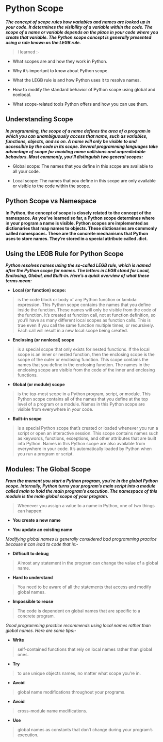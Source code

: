 # Python Scope

***The concept of scope rules how variables and names are looked up in your code. It determines the visibility of a variable within the code. The scope of a name or variable depends on the place in your code where you create that variable. The Python scope concept is generally presented using a rule known as the LEGB rule.***


> I learned :-

- What scopes are and how they work in Python.

- Why it’s important to know about Python scope.

- What the LEGB rule is and how Python uses it to resolve names.

- How to modify the standard behavior of Python scope using global and nonlocal.

- What scope-related tools Python offers and how you can use them.



## Understanding Scope

***In programming, the scope of a name defines the area of a program in which you can unambiguously access that name, such as variables, functions, objects, and so on. A name will only be visible to and accessible by the code in its scope. Several programming languages take advantage of scope for avoiding name collisions and unpredictable behaviors. Most commonly, you’ll distinguish two general scopes:***

- Global scope: The names that you define in this scope are available to all your code.

- Local scope: The names that you define in this scope are only available or visible to the code within the scope. 


## Python Scope vs Namespace

**In Python, the concept of scope is closely related to the concept of the namespace. As you’ve learned so far, a Python scope determines where in your program a name is visible. Python scopes are implemented as dictionaries that map names to objects. These dictionaries are commonly called namespaces. These are the concrete mechanisms that Python uses to store names. They’re stored in a special attribute called .__dict__.**


## Using the LEGB Rule for Python Scope


***Python resolves names using the so-called LEGB rule, which is named after the Python scope for names. The letters in LEGB stand for Local, Enclosing, Global, and Built-in. Here’s a quick overview of what these terms mean:***

- **Local (or function) scope:** 
> is the code block or body of any Python function or lambda expression. This Python scope contains the names that you define inside the function. These names will only be visible from the code of the function. It’s created at function call, not at function definition, so you’ll have as many different local scopes as function calls. This is true even if you call the same function multiple times, or recursively. Each call will result in a new local scope being created.


- **Enclosing (or nonlocal) scope**
> is a special scope that only exists for nested functions. If the local scope is an inner or nested function, then the enclosing scope is the scope of the outer or enclosing function. This scope contains the names that you define in the enclosing function. The names in the enclosing scope are visible from the code of the inner and enclosing functions.


- **Global (or module) scope**
> is the top-most scope in a Python program, script, or module. This Python scope contains all of the names that you define at the top level of a program or a module. Names in this Python scope are visible from everywhere in your code.



- **Built-in scope**
> is a special Python scope that’s created or loaded whenever you run a script or open an interactive session. This scope contains names such as keywords, functions, exceptions, and other attributes that are built into Python. Names in this Python scope are also available from everywhere in your code. It’s automatically loaded by Python when you run a program or script.




## Modules: The Global Scope

***From the moment you start a Python program, you’re in the global Python scope. Internally, Python turns your program’s main script into a module called __main__ to hold the main program’s execution. The namespace of this module is the main global scope of your program.***

> Whenever you assign a value to a name in Python, one of two things can happen:

- **You create a new name**

- **You update an existing name**



*Modifying global names is generally considered bad programming practice because it can lead to code that is:-*


- **Difficult to debug**
>Almost any statement in the program can change the value of a global name.

- **Hard to understand**
>You need to be aware of all the statements that access and modify global names.

- **Impossible to reuse**
>The code is dependent on global names that are specific to a concrete program.


*Good programming practice recommends using local names rather than global names. Here are some tips:-*

- **Write**
>self-contained functions that rely on local names rather than global ones.

- **Try**
>to use unique objects names, no matter what scope you’re in.

- **Avoid**
>global name modifications throughout your programs.

- **Avoid** 
> cross-module name modifications.

- **Use** 
> global names as constants that don’t change during your program’s execution.










